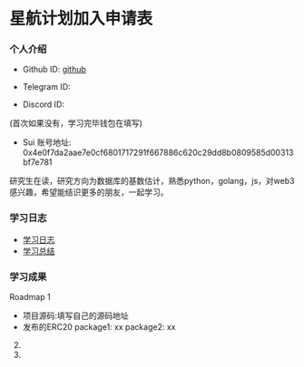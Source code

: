 # 星航计划加入申请表

### 个人介绍

* Github ID: [github](https://github.com/github)

* Telegram ID: 

* Discord ID:

(首次如果没有，学习完毕钱包在填写)
* Sui 账号地址: 0x4e0f7da2aae7e0cf6801717291f667886c620c29dd8b0809585d00313bf7e781

研究生在读，研究方向为数据库的基数估计，熟悉python，golang，js，对web3感兴趣，希望能结识更多的朋友，一起学习。

### 学习日志

- [学习日志](journal.md)
- [学习总结](summary.md)

### 学习成果

Roadmap  1  
- 项目源码:填写自己的源码地址
- 发布的ERC20
package1: xx
package2: xx


2.


3. 

